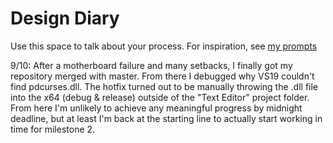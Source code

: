 # Design Diary
Use this space to talk about your process.  For inspiration, see [my prompts](../../../docs/sample_reflection.md) 

9/10: After a motherboard failure and many setbacks, I finally got my repository merged with master. From there I debugged why VS19 couldn't find 
	pdcurses.dll. The hotfix turned out to be manually throwing the .dll file into the x64 (debug & release) outside of the "Text Editor" project folder. 
	From here I'm unlikely to achieve any meaningful progress by midnight deadline, but at least I'm back at the starting line to actually start working
	in time for milestone 2.